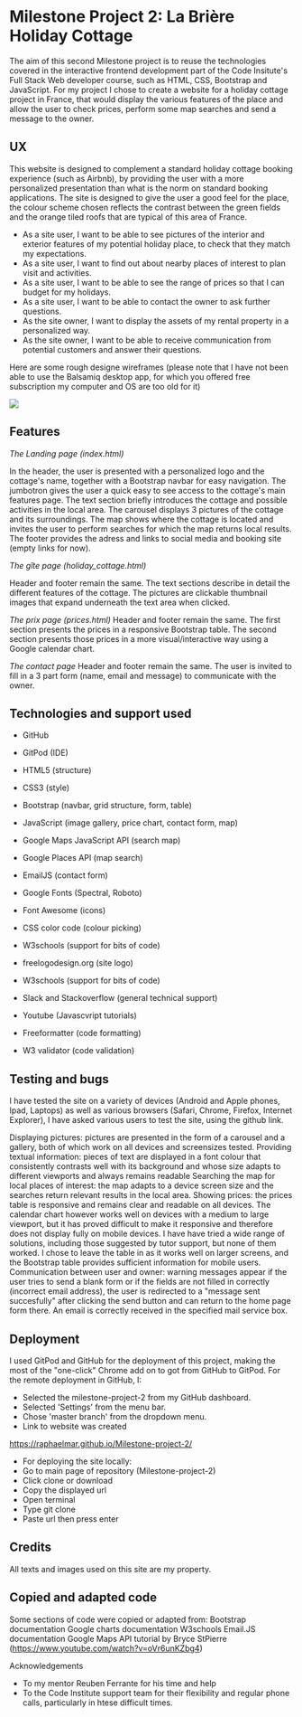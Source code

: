 <h1>Milestone Project 2: La Brière Holiday Cottage</h1>

The aim of this second Milestone project is to reuse the technologies covered in the interactive frontend development part of the Code Insitute's Full Stack Web developer course, such as HTML, CSS, Bootstrap and JavaScript.
For my project I chose to create a website for a holiday cottage project in France, that would display the various features of the place and allow the user to check prices, perform some map searches and send a message to the owner.

<h2>UX</h2>

This website is designed to complement a standard holiday cottage booking experience (such as Airbnb), by providing the user with a more personalized presentation than what is the norm on standard booking applications. The site is designed to give the user a good feel for the place, the colour scheme chosen reflects the contrast between the green fields and the orange tiled roofs that are typical of this area of France.

* As a site user, I want to be able to see pictures of the interior and exterior features of my potential holiday place, to check that they match my expectations.
* As a site user, I want to find out about nearby places of interest to plan visit and activities.
* As a site user, I want to be able to see the range of prices so that I can budget for my holidays.
* As a site user, I want to be able to contact the owner to ask further questions.
* As the site owner, I want to display the assets of my rental property in a personalized way.
* As the site owner, I want to be able to receive communication from potential customers and answer their questions. 

Here are some rough designe wireframes (please note that I have not been able to use the Balsamiq desktop app, for which you offered free subscription my computer and OS are too old for it)

<img src="images/wireframes_la_Briere.jpg">


<h2>Features</h2>

*The Landing page (index.html)*

In the header, the user is presented with a personalized logo and the cottage's name, together with a Bootstrap navbar for easy navigation. 
The jumbotron gives the user a quick easy to see access to the cottage's main features page.
The text section briefly introduces the cottage and possible activities in the local area.
The carousel displays 3 pictures of the cottage and its surroundings.
The map shows where the cottage is located and invites the user to perform searches for which the map returns local results.
The footer provides the adress and links to social media and booking site (empty links for now).

*The gîte page (holiday_cottage.html)*

Header and footer remain the same.
The text sections describe in detail the different features of the cottage.
The pictures are clickable thumbnail images that expand underneath the text area when clicked. 


*The prix page (prices.html)*
Header and footer remain the same.
The first section presents the prices in a responsive Bootstrap table.
The second section presents those prices in a more visual/interactive way using a Google calendar chart. 


*The contact page*
Header and footer remain the same.
The user is invited to fill in a 3 part form (name, email and message) to communicate with the owner.



<h2>Technologies and support used</h2>

* GitHub
* GitPod (IDE)

* HTML5 (structure)
* CSS3 (style)
* Bootstrap (navbar, grid structure, form, table)
* JavaScript (image gallery, price chart, contact form, map)


* Google Maps JavaScript API (search map)
* Google Places API (map search)
* EmailJS (contact form)


* Google Fonts (Spectral, Roboto)
* Font Awesome (icons)
* CSS color code (colour picking)
* W3schools (support for bits of code)
* freelogodesign.org (site logo)

* W3schools (support for bits of code)
* Slack and Stackoverflow (general technical support)
* Youtube (Javascvript tutorials)

* Freeformatter (code formatting)
* W3 validator (code validation)



<h2>Testing and bugs</h2>

I have tested the site on a variety of devices (Android and Apple phones, Ipad, Laptops) as well as various browsers (Safari, Chrome, Firefox, Internet Explorer), I have asked various users to test the site, using the github link.

Displaying pictures: pictures are presented in the form of a carousel and a gallery, both of which work on all devices and screensizes tested.
Providing textual information: pieces of text are displayed in a font colour that consistently contrasts well with its background and whose size adapts to different viewports and always remains readable
Searching the map for local places of interest: the map adapts to a device screen size and the searches return relevant results in the local area.
Showing prices: the prices table is responsive and remains clear and readable on all devices. The calendar chart however works well on devices with a medium to large viewport, but it has proved difficult to make it responsive and therefore does not display fully on mobile devices. I have have tried a wide range of solutions, including those suggested by tutor support, but none of them worked. I chose to leave the table in as it works well on larger screens, and the Bootstrap table provides sufficient information for mobile users.
Communication between user and owner: warning messages appear if the user tries to send a blank form or if the fields are not filled in correctly (incorrect email address), the user is redirected to a "message sent succesfully" after clicking the send button and can return to the home page form there. An email is correctly received in the specified mail service box.

<h2>Deployment</h2>

I used GitPod and GitHub for the deployment of this project, making the most of the "one-click" Chrome add on to got from GitHub to GitPod.
For the remote deployment in  GitHub, I:

* Selected the milestone-project-2 from my GitHub dashboard.
* Selected 'Settings' from the menu bar.
* Chose 'master branch' from the dropdown menu.
* Link to website was created

https://raphaelmar.github.io/Milestone-project-2/

* For deploying the site locally:
* Go to main page of repository (Milestone-project-2)
* Click clone or download
* Copy the displayed url
* Open terminal
* Type git clone
* Paste url then press enter

<h2>Credits</h2>

All texts and images used on this site are my property.

<h2>Copied and adapted code</h2>

Some sections of code were copied or adapted from:
Bootstrap documentation
Google charts documentation
W3schools
Email.JS documentation
Google Maps API tutorial by Bryce StPierre (https://www.youtube.com/watch?v=oVr6unKZbg4)


Acknowledgements
* To my mentor Reuben Ferrante for his time and help
* To the Code Institute support team for their flexibility and regular phone calls, particularly in htese difficult times.
